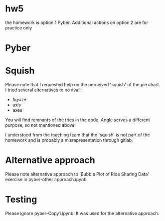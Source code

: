 # hw5
the homework is option 1 Pyber.
Additional actions on option 2 are for practice only

# Pyber
# Squish
Please note that I requested help on the perceived 'squish' of the pie chart. I tried several alternatives to no avail:
- figsize
- axis
- axes

You will find remnants of the tries in the code. Angle serves a different purpose, so not mentioned above.

I understood from the teaching team that the 'squish' is not part of the homework and is probably a misrepresentation through gitlab.

# Alternative approach
Please note alternative approach to 'Bubble Plot of Ride Sharing Data' exercise in pyber-other approach.ipynb

# Testing 
Please ignore pyber-Copy1.ipynb. It was used for the alternative approach.
